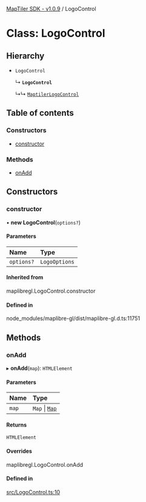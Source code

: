 [MapTiler SDK - v1.0.9](../README.md) / LogoControl

# Class: LogoControl

## Hierarchy

- `LogoControl`

  ↳ **`LogoControl`**

  ↳↳ [`MaptilerLogoControl`](MaptilerLogoControl.md)

## Table of contents

### Constructors

- [constructor](LogoControl.md#constructor)

### Methods

- [onAdd](LogoControl.md#onadd)

## Constructors

### constructor

• **new LogoControl**(`options?`)

#### Parameters

| Name | Type |
| :------ | :------ |
| `options?` | `LogoOptions` |

#### Inherited from

maplibregl.LogoControl.constructor

#### Defined in

node_modules/maplibre-gl/dist/maplibre-gl.d.ts:11751

## Methods

### onAdd

▸ **onAdd**(`map`): `HTMLElement`

#### Parameters

| Name | Type |
| :------ | :------ |
| `map` | `Map` \| [`Map`](Map.md) |

#### Returns

`HTMLElement`

#### Overrides

maplibregl.LogoControl.onAdd

#### Defined in

[src/LogoControl.ts:10](https://github.com/maptiler/maptiler-sdk-js/blob/e427428/src/LogoControl.ts#L10)
